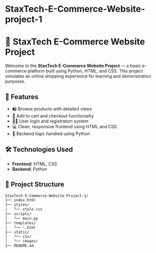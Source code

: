 # StaxTech-E-Commerce-Website-project-1
# 🛒 StaxTech E-Commerce Website Project

Welcome to the **StaxTech E-Commerce Website Project** — a basic e-commerce platform built using Python, HTML, and CSS. This project simulates an online shopping experience for learning and demonstration purposes.

## 🚀 Features

- 🛍️ Browse products with detailed views  
- 🛒 Add to cart and checkout functionality  
- 👨‍💻 User login and registration system  
- 💻 Clean, responsive frontend using HTML and CSS  
- 🐍 Backend logic handled using Python

## 🛠️ Technologies Used

- **Frontend**: HTML, CSS  
- **Backend**: Python

## 📁 Project Structure

```bash
StaxTech-E-Commerce-Website-Project-1/
├── index.html
├── styles/
│   └── style.css
├── scripts/
│   └── main.py
├── templates/
│   └── *.html
├── static/
│   └── css/
│   └── images/
├── README.md






